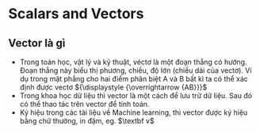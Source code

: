 # Scalars and Vectors

## Vector là gì

- Trong toán học, vật lý và kỹ thuật, véctơ là một đoạn thẳng có hướng. Đoạn thẳng này biểu thị phương, chiều, độ lớn (chiều dài của vectơ). Ví dụ trong mặt phẳng cho hai điểm phân biệt A và B bất kì ta có thể xác định được vectơ ${\displaystyle {\overrightarrow {AB}}}$
- Trong khoa học dữ liệu thì vector là một cách để lưu trữ dữ liệu. Sau đó có thể thao tác trên vector để tính toán.
- Ký hiệu trong các tài liệu về Machine learning, thì vector được ký hiệu bằng chữ thường, in đậm, eg. $\textbf v$

